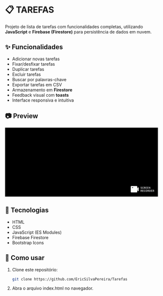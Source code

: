 # 📋 TAREFAS

Projeto de lista de tarefas com funcionalidades completas, utilizando **JavaScript** e **Firebase (Firestore)** para persistência de dados em nuvem.

## ✨ Funcionalidades

- Adicionar novas tarefas
- Fixar/desfixar tarefas
- Duplicar tarefas
- Excluir tarefas
- Buscar por palavras-chave
- Exportar tarefas em CSV
- Armazenamento em **Firestore**
- Feedback visual com **toasts**
- Interface responsiva e intuitiva

## 📷 Preview

![preview do projeto](devNotes.gif)

## 🚀 Tecnologias

- HTML
- CSS
- JavaScript (ES Modules)
- Firebase Firestore
- Bootstrap Icons

## 📁 Como usar

1. Clone este repositório:

   ```bash
   git clone https://github.com/EricSilvaPereira/Tarefas

   ```

2. Abra o arquivo index.html no navegador.

